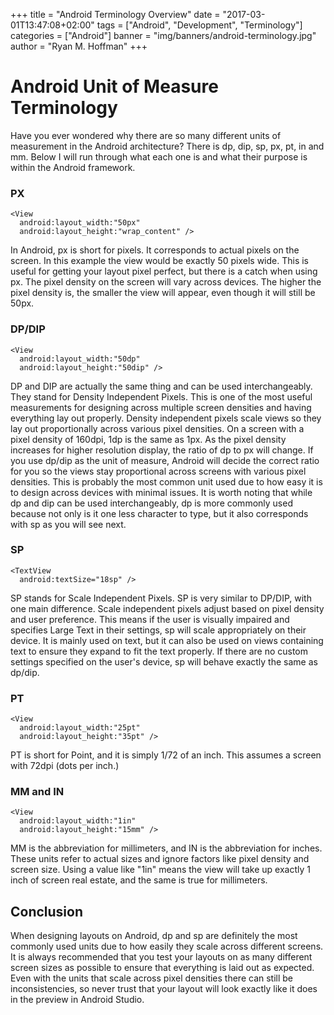 +++
title = "Android Terminology Overview"
date = "2017-03-01T13:47:08+02:00"
tags = ["Android", "Development", "Terminology"]
categories = ["Android"]
banner = "img/banners/android-terminology.jpg"
author = "Ryan M. Hoffman"
+++

# Android Unit of Measure Terminology

Have you ever wondered why there are so many different units of measurement in the Android architecture? There is dp, dip, sp, px, pt, in and mm. Below I will run through what each one is and what their purpose is within the Android framework.

### PX

```
<View
  android:layout_width:"50px"
  android:layout_height:"wrap_content" />
```
In Android, px is short for pixels. It corresponds to actual pixels on the screen. In this example the view would be exactly 50 pixels wide. This is useful for getting your layout pixel perfect, but there is a catch when using px. The pixel density on the screen will vary across devices. The higher the pixel density is, the smaller the view will appear, even though it will still be 50px.

### DP/DIP

```
<View
  android:layout_width:"50dp"
  android:layout_height:"50dip" />
```
DP and DIP are actually the same thing and can be used interchangeably. They stand for Density Independent Pixels. This is one of the most useful measurements for designing across multiple screen densities and having everything lay out properly. Density independent pixels scale views so they lay out proportionally across various pixel densities. On a screen with a pixel density of 160dpi, 1dp is the same as 1px. As the pixel density increases for  higher resolution display, the ratio of dp to px will change. If you use dp/dip as the unit of measure, Android will decide the correct ratio for you so the views stay proportional across screens with various pixel densities. This is probably the most common unit used due to how easy it is to design across devices with minimal issues. It is worth noting that while dp and dip can be used interchangeably, dp is more commonly used because not only is it one less character to type, but it also corresponds with sp as you will see next.

### SP
```
<TextView
  android:textSize="18sp" />
```
SP stands for Scale Independent Pixels. SP is very similar to DP/DIP, with one main difference. Scale independent pixels adjust based on pixel density and user preference. This means if the user is visually impaired and specifies Large Text in their settings, sp will scale appropriately on their device. It is mainly used on text, but it can also be used on views containing text to ensure they expand to fit the text properly. If there are no custom settings specified on the user's device, sp will behave exactly the same as dp/dip.

### PT
```
<View
  android:layout_width:"25pt"
  android:layout_height:"35pt" />
```
PT is short for Point, and it is simply 1/72 of an inch. This assumes a screen with 72dpi (dots per inch.)

### MM and IN
```
<View
  android:layout_width:"1in"
  android:layout_height:"15mm" />
```
MM is the abbreviation for millimeters, and IN is the abbreviation for inches. These units refer to actual sizes and ignore factors like pixel density and screen size. Using a value like "1in" means the view will take up exactly 1 inch of screen real estate, and the same is true for millimeters.

## Conclusion
When designing layouts on Android, dp and sp are definitely the most commonly used units due to how easily they scale across different screens. It is always recommended that you test your layouts on as many different screen sizes as possible to ensure that everything is laid out as expected. Even with the units that scale across pixel densities there can still be inconsistencies, so never trust that your layout will look exactly like it does in the preview in Android Studio.